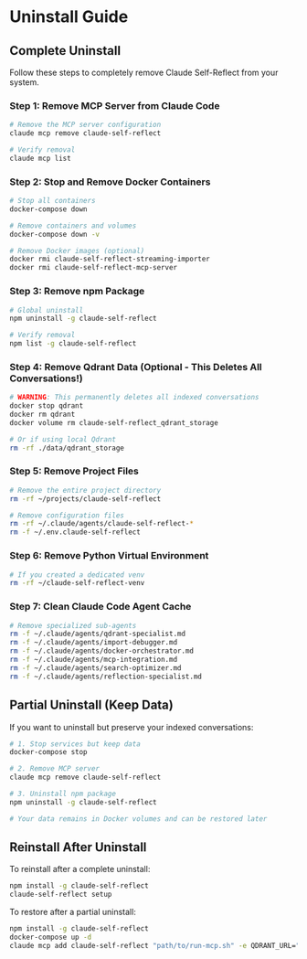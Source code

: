 # Uninstall Guide

## Complete Uninstall

Follow these steps to completely remove Claude Self-Reflect from your system.

### Step 1: Remove MCP Server from Claude Code
```bash
# Remove the MCP server configuration
claude mcp remove claude-self-reflect

# Verify removal
claude mcp list
```

### Step 2: Stop and Remove Docker Containers
```bash
# Stop all containers
docker-compose down

# Remove containers and volumes
docker-compose down -v

# Remove Docker images (optional)
docker rmi claude-self-reflect-streaming-importer
docker rmi claude-self-reflect-mcp-server
```

### Step 3: Remove npm Package
```bash
# Global uninstall
npm uninstall -g claude-self-reflect

# Verify removal
npm list -g claude-self-reflect
```

### Step 4: Remove Qdrant Data (Optional - This Deletes All Conversations!)
```bash
# WARNING: This permanently deletes all indexed conversations
docker stop qdrant
docker rm qdrant
docker volume rm claude-self-reflect_qdrant_storage

# Or if using local Qdrant
rm -rf ./data/qdrant_storage
```

### Step 5: Remove Project Files
```bash
# Remove the entire project directory
rm -rf ~/projects/claude-self-reflect

# Remove configuration files
rm -rf ~/.claude/agents/claude-self-reflect-*
rm -f ~/.env.claude-self-reflect
```

### Step 6: Remove Python Virtual Environment
```bash
# If you created a dedicated venv
rm -rf ~/claude-self-reflect-venv
```

### Step 7: Clean Claude Code Agent Cache
```bash
# Remove specialized sub-agents
rm -f ~/.claude/agents/qdrant-specialist.md
rm -f ~/.claude/agents/import-debugger.md
rm -f ~/.claude/agents/docker-orchestrator.md
rm -f ~/.claude/agents/mcp-integration.md
rm -f ~/.claude/agents/search-optimizer.md
rm -f ~/.claude/agents/reflection-specialist.md
```

## Partial Uninstall (Keep Data)

If you want to uninstall but preserve your indexed conversations:

```bash
# 1. Stop services but keep data
docker-compose stop

# 2. Remove MCP server
claude mcp remove claude-self-reflect

# 3. Uninstall npm package
npm uninstall -g claude-self-reflect

# Your data remains in Docker volumes and can be restored later
```

## Reinstall After Uninstall

To reinstall after a complete uninstall:
```bash
npm install -g claude-self-reflect
claude-self-reflect setup
```

To restore after a partial uninstall:
```bash
npm install -g claude-self-reflect
docker-compose up -d
claude mcp add claude-self-reflect "path/to/run-mcp.sh" -e QDRANT_URL="http://localhost:6333"
```